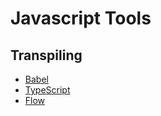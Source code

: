 # Javascript Tools

## Transpiling

- [Babel](https://babeljs.io/)
- [TypeScript](https://www.typescriptlang.org/)
- [Flow](https://flow.org/)
